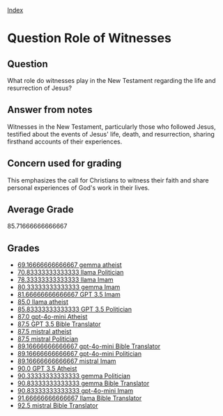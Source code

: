 
[Index](../../index.md)
# Question Role of Witnesses
## Question
What role do witnesses play in the New Testament regarding the life and resurrection of Jesus?

## Answer from notes
Witnesses in the New Testament, particularly those who followed Jesus, testified about the events of Jesus' life, death, and resurrection, sharing firsthand accounts of their experiences.

## Concern used for grading
This emphasizes the call for Christians to witness their faith and share personal experiences of God's work in their lives.

## Average Grade
85.71666666666667

## Grades
 * [69.16666666666667 gemma atheist](../answers/gemma_atheist/Role_of_Witnesses.md)
 * [70.83333333333333 llama Politician](../answers/llama_Politician/Role_of_Witnesses.md)
 * [78.33333333333333 llama Imam](../answers/llama_Imam/Role_of_Witnesses.md)
 * [80.33333333333333 gemma Imam](../answers/gemma_Imam/Role_of_Witnesses.md)
 * [81.66666666666667 GPT 3.5 Imam](../answers/GPT_3.5_Imam/Role_of_Witnesses.md)
 * [85.0 llama atheist](../answers/llama_atheist/Role_of_Witnesses.md)
 * [85.83333333333333 GPT 3.5 Politician](../answers/GPT_3.5_Politician/Role_of_Witnesses.md)
 * [87.0 gpt-4o-mini Atheist](../answers/gpt-4o-mini_Atheist/Role_of_Witnesses.md)
 * [87.5 GPT 3.5 Bible Translator](../answers/GPT_3.5_Bible_Translator/Role_of_Witnesses.md)
 * [87.5 mistral atheist](../answers/mistral_atheist/Role_of_Witnesses.md)
 * [87.5 mistral Politician](../answers/mistral_Politician/Role_of_Witnesses.md)
 * [89.16666666666667 gpt-4o-mini Bible Translator](../answers/gpt-4o-mini_Bible_Translator/Role_of_Witnesses.md)
 * [89.16666666666667 gpt-4o-mini Politician](../answers/gpt-4o-mini_Politician/Role_of_Witnesses.md)
 * [89.16666666666667 mistral Imam](../answers/mistral_Imam/Role_of_Witnesses.md)
 * [90.0 GPT 3.5 Atheist](../answers/GPT_3.5_Atheist/Role_of_Witnesses.md)
 * [90.33333333333333 gemma Politician](../answers/gemma_Politician/Role_of_Witnesses.md)
 * [90.83333333333333 gemma Bible Translator](../answers/gemma_Bible_Translator/Role_of_Witnesses.md)
 * [90.83333333333333 gpt-4o-mini Imam](../answers/gpt-4o-mini_Imam/Role_of_Witnesses.md)
 * [91.66666666666667 llama Bible Translator](../answers/llama_Bible_Translator/Role_of_Witnesses.md)
 * [92.5 mistral Bible Translator](../answers/mistral_Bible_Translator/Role_of_Witnesses.md)
